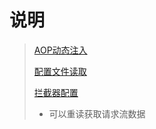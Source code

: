 # 说明

> [AOP动态注入](https://github.com/myliwenbo/Springboot/tree/master/tool/springboot-all/src/main/java/cn/lwb/annotation)
>
> [配置文件读取](https://github.com/myliwenbo/Springboot/tree/master/tool/springboot-all/src/main/java/cn/lwb/config)
>
> [拦截器配置](https://github.com/myliwenbo/Springboot/tree/master/tool/springboot-all/src/main/java/cn/lwb/interceptor)
>
> * 可以重读获取请求流数据


